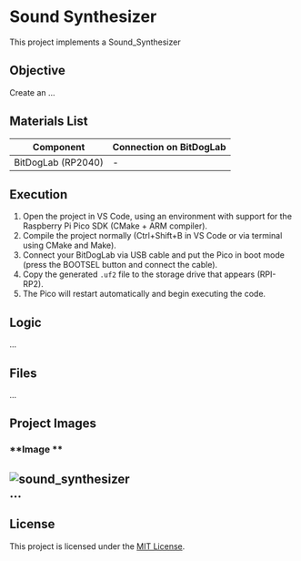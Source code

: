 # **Sound Synthesizer**  

This project implements a Sound_Synthesizer

## **Objective**  

Create an ...


## **Materials List**  

| Component            | Connection on BitDogLab     |  
|----------------------|---------------------------|  
| BitDogLab (RP2040)   | -                         |  

## **Execution**  

1. Open the project in VS Code, using an environment with support for the Raspberry Pi Pico SDK (CMake + ARM compiler).  
2. Compile the project normally (Ctrl+Shift+B in VS Code or via terminal using CMake and Make).  
3. Connect your BitDogLab via USB cable and put the Pico in boot mode (press the BOOTSEL button and connect the cable).  
4. Copy the generated `.uf2` file to the storage drive that appears (RPI-RP2).  
5. The Pico will restart automatically and begin executing the code.  

## **Logic**  
...

## **Files**  
...

## **Project Images**  

### **Image **  
![sound_synthesizer](./assets/xxxx.jpg)  
...
---  

## **License**  

This project is licensed under the [MIT License](LICENSE).